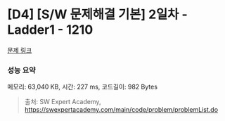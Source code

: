 # [D4] [S/W 문제해결 기본] 2일차 - Ladder1 - 1210 

[문제 링크](https://swexpertacademy.com/main/code/problem/problemDetail.do?contestProbId=AV14ABYKADACFAYh) 

### 성능 요약

메모리: 63,040 KB, 시간: 227 ms, 코드길이: 982 Bytes



> 출처: SW Expert Academy, https://swexpertacademy.com/main/code/problem/problemList.do